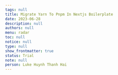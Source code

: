```yaml
---
tags: null
title: Migrate Yarn To Pnpm In Nextjs Boilerplate
date: 2023-06-28
description: null
authors: null
menu: radar
toc: null
notice: null
type: null
show_frontmatter: true
status: Trial
note: null
person: Luke Huynh Thanh Hai
---
```



